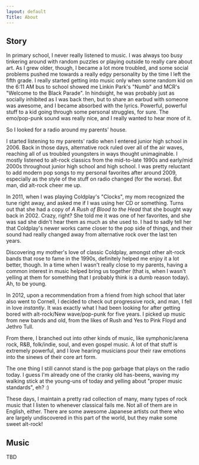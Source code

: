 ```yaml
---
layout: default
Title: About
---
```


## Story

In primary school, I never really listened to music. I was always too busy tinkering
around with random puzzles or playing outside to really care about art. As I grew
older, though, I became a lot more troubled, and some social problems pushed me
towards a really edgy personality by the time I left the fifth grade. I really
started getting into music only when some random kid on the 6:11 AM bus to school
showed me Linkin Park's "Numb" and MCR's "Welcome to the Black Parade". In
hindsight, he was probably just as socially inhibited as I was back then, but to
share an earbud with someone was awesome, and I became absorbed with the lyrics.
Powerful, powerful stuff to a kid going through some personal struggles, for sure.
The emo/pop-punk sound was really nice, and I really wanted to hear more of it.

So I looked for a radio around my parents' house.

I started listening to my parents' radio when I entered junior high school in
2006\. Back in those days, alternative rock ruled over all of the air waves,
reaching all of us troubled youngsters in ways thought unimaginable. I mostly
listened to alt-rock classics from the mid-to-late 1990s and early/mid 2000s
throughout junior high school and high school. I was pretty reluctant to add modern
pop songs to my personal favorites after around 2009, especially as the style
of the stuff on radio changed (for the worse). But man, did alt-rock cheer me up.

In 2011, when I was playing Coldplay's "Clocks", my mom recognized the tune right
away, and asked me if I was using her CD or something. Turns out that she had a
copy of *A Rush of Blood to the Head* that she bought way back in 2002. Crazy,
right? She told me it was one of her favorites, and she was sad she didn't hear
them as much as she used to. I had to sadly tell her that Coldplay's newer works
came closer to the pop side of things, and their sound had really changed away
from alternative rock over the last ten years.

Discovering my mother's love of classic Coldplay, amongst other alt-rock bands
that rose to fame in the 1990s, definitely helped me enjoy it a lot better, though.
In a time when I wasn't really close to my parents, having a common interest in
music helped bring us together (that is, when I wasn't yelling at them for something
that I probably think is a dumb reason today). Ah, to be young.

In 2012, upon a recommendation from a friend from high school that later also went
to Cornell, I decided to check out progressive rock, and man, I fell in love
*instantly*. It was exactly what I had been looking for after getting bored with
alt-rock/New wave/pop-punk for five years. I picked up music from new bands and
old, from the likes of Rush and Yes to Pink Floyd and Jethro Tull.

From there, I branched out into other kinds of music, like symphonic/arena rock,
R&B, folk/indie, soul, and even gospel music. A lot of that stuff is extremely
powerful, and I love hearing musicians pour their raw emotions into the sinews of
their core art form.

The one thing I still cannot stand is the pop garbage that plays on the radio
today. I guess I'm already one of the cranky old has-beens, waving my walking stick
at the young-uns of today and yelling about "proper music standards", eh? :)

These days, I maintain a pretty rad collection of many, many types of rock music
that I listen to whenever classical fails me. Not all of them are in English,
either. There are some awesome Japanese artists out there who are largely
undiscovered in this part of the world, but they make some sweet alt-rock!

## Music

TBD